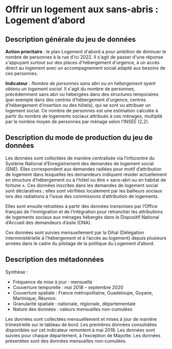 # Offrir un logement aux sans-abris : Logement d’abord
## Description générale du jeu de données 
**Action prioritaire** : le plan Logement d'abord a pour ambition de diminuer le nombre de personnes à la rue d'ici 2022. Il s'agit de passer d'une réponse s'appuyant surtout sur des places d'hébergement d'urgence, à un accès direct au logement avec un accompagnement social adapté aux besoins de ces personnes.

**Indicateur** : *Nombre de personnes sans abri ou en hébergement ayant obtenu un logement social.*
Il s'agit du nombre de personnes, précédemment sans abri ou hébergées dans des structures temporaires (par exemple dans des centres d'hébergement d'urgence, centres d’hébergement d’insertion ou des hôtels), qui se sont vu attribuer un logement social. Ce nombre de personnes est une estimation calculée à partir du nombre de logements sociaux attribués à ces ménages, multiplié par le nombre moyen de personnes par ménage selon l’INSEE (2,2).

## Description du mode de production du jeu de données 
Les données sont collectées de manière centralisée via l’infocentre du Système National d’Enregistrement des demandes de logement social (SNE). Elles correspondent aux demandes radiées pour motif d’attribution de logement dans lesquelles les demandeurs indiquent résider actuellement en structure d’hébergement ou à l’hôtel ou être « sans-abri ou en habitat de fortune ». Ces données inscrites dans les demandes de logement social sont déclaratives ; elles sont vérifiées localement par les bailleurs sociaux lors des radiations à l’issue des commissions d’attribution de logements.

Elles sont ensuite retraitées à partir des données transmises par l’Office français de l’immigration et de l’intégration pour retrancher les attributions de logements sociaux aux ménages hébergés dans le Dispositif National d’Accueil des demandeurs d’asile (DNA).

Ces données sont suivies mensuellement par la Dihal (Délégation interministérielle à l’hébergement et à l’accès au logement) depuis plusieurs années dans le cadre du pilotage de la politique du Logement d’abord.

## Description des métadonnées 
Synthèse :
-	Fréquence de mise à jour : mensuelle
-	Couverture temporelle :  mai 2018 – septembre 2020
-	Couverture spatiale : France métropolitaine, Guadeloupe, Guyane, Martinique, Réunion.
-	Granularité spatiale : nationale, régionale, départementale 
-	Nature des données : valeurs mensuelles non-cumulées

Les données sont collectées mensuellement et mises à jour de manière trimestrielle sur le tableau de bord.
Les premières données consolidées disponibles sur cet indicateur remontent à mai 2018.
Les données sont suivies pour chaque département, à l’exception de Mayotte.
Les données présentées sont des données mensuelles non-cumulées.